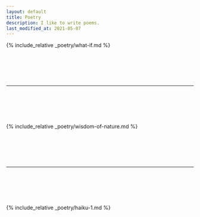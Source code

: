 ```yaml
---
layout: default
title: Poetry
description: I like to write poems.
last_modified_at: 2021-05-07
---
```


{% include_relative _poetry/what-if.md %}
<hr style="margin: 100px 0;">

{% include_relative _poetry/wisdom-of-nature.md %}
<hr style="margin: 100px 0;">

{% include_relative _poetry/haiku-1.md %}
<div style="margin: 200px 0;" />


<!-- {% for poem in site.poetry %}
  - <a href="{{ poem.url }}">{{ poem.title }}</a>
{% endfor %} -->
